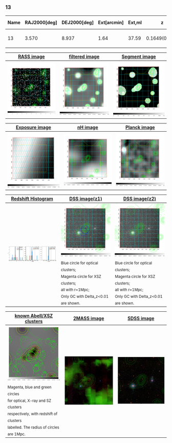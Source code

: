 <div STYLE="page-break-after: always;"></div>

### 13

|Name|RAJ2000[deg]|DEJ2000[deg] |Ext[arcmin]| Ext,ml | z | z_src| C|GC(XSZ,Delta_z<0.01)| GC(OPT,Delta_z<0.01)|GC| R_sig[arcmin] | R500[arcmin] | R500[Mpc]| CRsig[c/s] | CR500[c/s] |L500[1E44 erg/s]|F500[1E-12 erg/s/cm^2]| M500[1E14 Msun]|Tx[keV]|Cnt_sig|Beta|Rc[arcmin]|Comment|Alias|
|---|---|---|---|---|---|------|---|--------|---------|----------|---|---|---|---|---|---|---|---|---|---|---|---|---|---|
|13| 3.570| 8.937| 1.64| 37.59| 0.1649(0.005)| z1, z_xsz| B| MCXC| N, W| F20, MCXC, N, W| 18.775| 5.519| 0.936| 0.099(0.042)| 0.089(0.038)| 1.193(0.228)| 1.592(0.304)| 2.74(0.26)| 4.20(0.25)| 74.6| 0.935(-0.083+0.047)| 3.514(-0.458+0.393)| -| k145|

|[RASS image](../image/13/13_img.pdf)|[filtered image](../image/13/13_fil.pdf)|[Segment image](../image/13/13_seg.pdf)|
|-------------------|--------------------|-------------------|
| <img src="../image/13/13_img.png" width="300">  | <img src="../image/13/13_fil.png" width="300">   | <img src="../image/13/13_seg.png" width="300">  |

|[Exposure image](../image/13/13_mex.pdf)| [nH image](../image/13/13_nh.pdf)| [Planck image](../image/13/13_p.pdf)|
|-------------------|--------------------|-------------------|
|<img src="../image/13/13_mex.png" width="300">   | <img src="../image/13/13_nh.png" width="300">    | <img src="../image/13/13_p.png" width="300"> |

|[Redshift Histogram](../image/13/13_zg.pdf) | [DSS image(z1)](../image/13/13_dss_z1.pdf)      |  [DSS image(z2)](../image/13/13_dss_z2.pdf)    |
|-------------------|--------------------|-------------------|
|<img src="../image/13/13_zg.png" width="300"> |<img src="../image/13/13_dss_z1.png" width="300"> <sub><br>Blue circle for optical clusters; <br>Magenta circle for XSZ clusters; <br>all with r=1Mpc; <br>Only GC with Delta_z<0.01 are shown. </sub>| <img src="../image/13/13_dss_z2.png" width="300"><sub><br>Blue circle for optical clusters; <br>Magenta circle for XSZ clusters; <br>all with r=1Mpc; <br>Only GC with Delta_z<0.01 are shown. </sub> |

|[known Abell/XSZ clusters](../image/13/13_gc.pdf) | [2MASS image](../image/13/13_2mass.pdf)      |[SDSS image](../image/13/13_sdss.pdf)   |
|-------------------|-------------------|-------------------|
|<img src=../image/13/13_gc.png width="300"> <br><sub>Magenta, blue and green circles <br>for optical, X-ray and SZ clusters <br>respectively, with redshift of clusters <br>labelled. The radius of circles <br>are 1Mpc.</sub>|<img src="../image/13/13_2mass.png" width="300">  | <img src="../image/13/13_sdss.png" width="300">  |




